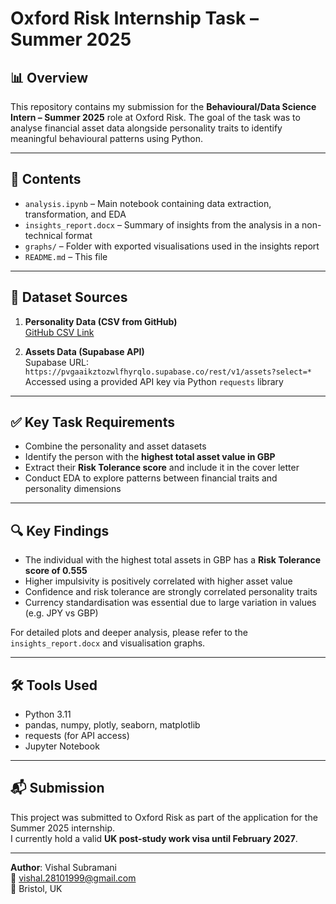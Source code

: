 # Oxford Risk Internship Task – Summer 2025

## 📊 Overview

This repository contains my submission for the **Behavioural/Data Science Intern – Summer 2025** role at Oxford Risk. The goal of the task was to analyse financial asset data alongside personality traits to identify meaningful behavioural patterns using Python.

---

## 📁 Contents

- `analysis.ipynb` – Main notebook containing data extraction, transformation, and EDA
- `insights_report.docx` – Summary of insights from the analysis in a non-technical format
- `graphs/` – Folder with exported visualisations used in the insights report
- `README.md` – This file

---

## 🔗 Dataset Sources

1. **Personality Data (CSV from GitHub)**  
   [GitHub CSV Link](https://raw.githubusercontent.com/karwester/behavioural-finance-task/refs/heads/main/personality.csv)

2. **Assets Data (Supabase API)**  
   Supabase URL: `https://pvgaaikztozwlfhyrqlo.supabase.co/rest/v1/assets?select=*`  
   Accessed using a provided API key via Python `requests` library

---

## ✅ Key Task Requirements

- Combine the personality and asset datasets
- Identify the person with the **highest total asset value in GBP**
- Extract their **Risk Tolerance score** and include it in the cover letter
- Conduct EDA to explore patterns between financial traits and personality dimensions

---

## 🔍 Key Findings

- The individual with the highest total assets in GBP has a **Risk Tolerance score of 0.555**
- Higher impulsivity is positively correlated with higher asset value
- Confidence and risk tolerance are strongly correlated personality traits
- Currency standardisation was essential due to large variation in values (e.g. JPY vs GBP)

For detailed plots and deeper analysis, please refer to the `insights_report.docx` and visualisation graphs.

---

## 🛠️ Tools Used

- Python 3.11
- pandas, numpy, plotly, seaborn, matplotlib
- requests (for API access)
- Jupyter Notebook

---

## 📬 Submission

This project was submitted to Oxford Risk as part of the application for the Summer 2025 internship.  
I currently hold a valid **UK post-study work visa until February 2027**.

---

**Author**: Vishal Subramani  
📧 vishal.28101999@gmail.com  
📍 Bristol, UK  
